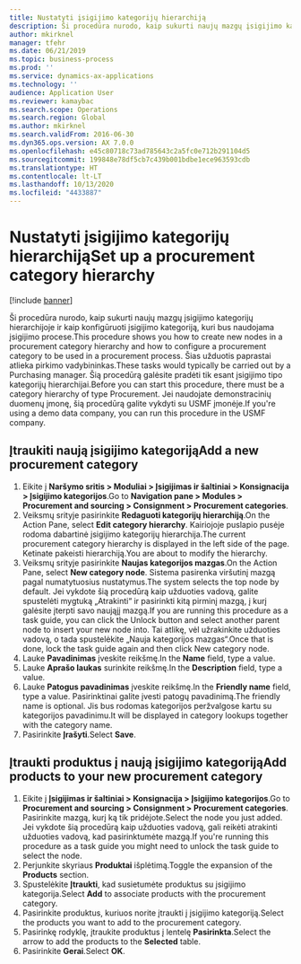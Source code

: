 ```yaml
---
title: Nustatyti įsigijimo kategorijų hierarchiją
description: Ši procedūra nurodo, kaip sukurti naujų mazgų įsigijimo kategorijų hierarchijoje ir kaip konfigūruoti įsigijimo kategoriją, kuri bus naudojama įsigijimo procese.
author: mkirknel
manager: tfehr
ms.date: 06/21/2019
ms.topic: business-process
ms.prod: ''
ms.service: dynamics-ax-applications
ms.technology: ''
audience: Application User
ms.reviewer: kamaybac
ms.search.scope: Operations
ms.search.region: Global
ms.author: mkirknel
ms.search.validFrom: 2016-06-30
ms.dyn365.ops.version: AX 7.0.0
ms.openlocfilehash: e45c80718c73ad785643c2a5fc0e712b291104d5
ms.sourcegitcommit: 199848e78df5cb7c439b001bdbe1ece963593cdb
ms.translationtype: HT
ms.contentlocale: lt-LT
ms.lasthandoff: 10/13/2020
ms.locfileid: "4433887"
---
```

# <a name="set-up-a-procurement-category-hierarchy"></a><span data-ttu-id="36e03-103">Nustatyti įsigijimo kategorijų hierarchiją</span><span class="sxs-lookup"><span data-stu-id="36e03-103">Set up a procurement category hierarchy</span></span>

[!include [banner](../../includes/banner.md)]

<span data-ttu-id="36e03-104">Ši procedūra nurodo, kaip sukurti naujų mazgų įsigijimo kategorijų hierarchijoje ir kaip konfigūruoti įsigijimo kategoriją, kuri bus naudojama įsigijimo procese.</span><span class="sxs-lookup"><span data-stu-id="36e03-104">This procedure shows you how to create new nodes in a procurement category hierarchy and how to configure a procurement category to be used in a procurement process.</span></span> <span data-ttu-id="36e03-105">Šias užduotis paprastai atlieka pirkimo vadybininkas.</span><span class="sxs-lookup"><span data-stu-id="36e03-105">These tasks would typically be carried out by a Purchasing manager.</span></span> <span data-ttu-id="36e03-106">Šią procedūrą galėsite pradėti tik esant įsigijimo tipo kategorijų hierarchijai.</span><span class="sxs-lookup"><span data-stu-id="36e03-106">Before you can start this procedure, there must be a category hierarchy of type Procurement.</span></span> <span data-ttu-id="36e03-107">Jei naudojate demonstracinių duomenų įmonę, šią procedūrą galite vykdyti su USMF įmonėje.</span><span class="sxs-lookup"><span data-stu-id="36e03-107">If you're using a demo data company, you can run this procedure in the USMF company.</span></span>


## <a name="add-a-new-procurement-category"></a><span data-ttu-id="36e03-108">Įtraukiti naują įsigijimo kategoriją</span><span class="sxs-lookup"><span data-stu-id="36e03-108">Add a new procurement category</span></span>
1. <span data-ttu-id="36e03-109">Eikite į **Naršymo sritis > Moduliai > Įsigijimas ir šaltiniai > Konsignacija > Įsigijimo kategorijos**.</span><span class="sxs-lookup"><span data-stu-id="36e03-109">Go to **Navigation pane > Modules > Procurement and sourcing > Consignment > Procurement categories**.</span></span>
2. <span data-ttu-id="36e03-110">Veiksmų srityje pasirinkite **Redaguoti kategorijų hierarchiją**.</span><span class="sxs-lookup"><span data-stu-id="36e03-110">On the Action Pane, select **Edit category hierarchy**.</span></span> <span data-ttu-id="36e03-111">Kairiojoje puslapio pusėje rodoma dabartinė įsigijimo kategorijų hierarchija.</span><span class="sxs-lookup"><span data-stu-id="36e03-111">The current procurement category hierarchy is displayed in the left side of the page.</span></span> <span data-ttu-id="36e03-112">Ketinate pakeisti hierarchiją.</span><span class="sxs-lookup"><span data-stu-id="36e03-112">You  are about to modify the hierarchy.</span></span>  
3. <span data-ttu-id="36e03-113">Veiksmų srityje pasirinkite **Naujas kategorijos mazgas**.</span><span class="sxs-lookup"><span data-stu-id="36e03-113">On the Action Pane, select **New category node**.</span></span> <span data-ttu-id="36e03-114">Sistema pasirenka viršutinį mazgą pagal numatytuosius nustatymus.</span><span class="sxs-lookup"><span data-stu-id="36e03-114">The system selects the top node by default.</span></span> <span data-ttu-id="36e03-115">Jei vykdote šią procedūrą kaip užduoties vadovą, galite spustelėti mygtuką „Atrakinti“ ir pasirinkti kitą pirminį mazgą, į kurį galėsite įterpti savo naująjį mazgą.</span><span class="sxs-lookup"><span data-stu-id="36e03-115">If you are running this procedure as a task guide, you can click the Unlock button and select another parent node to insert your new node into.</span></span> <span data-ttu-id="36e03-116">Tai atlikę, vėl užrakinkite užduoties vadovą, o tada spustelėkite „Nauja kategorijos mazgas“.</span><span class="sxs-lookup"><span data-stu-id="36e03-116">Once that is done, lock the task guide again and then click New category node.</span></span>  
4. <span data-ttu-id="36e03-117">Lauke **Pavadinimas** įveskite reikšmę.</span><span class="sxs-lookup"><span data-stu-id="36e03-117">In the **Name** field, type a value.</span></span>
5. <span data-ttu-id="36e03-118">Lauke **Aprašo laukas** surinkite reikšmę.</span><span class="sxs-lookup"><span data-stu-id="36e03-118">In the **Description** field, type a value.</span></span>
6. <span data-ttu-id="36e03-119">Lauke **Patogus pavadinimas** įveskite reikšmę.</span><span class="sxs-lookup"><span data-stu-id="36e03-119">In the **Friendly name** field, type a value.</span></span> <span data-ttu-id="36e03-120">Pasirinktinai galite įvesti patogų pavadinimą.</span><span class="sxs-lookup"><span data-stu-id="36e03-120">The friendly name is optional.</span></span> <span data-ttu-id="36e03-121">Jis bus rodomas kategorijos peržvalgose kartu su kategorijos pavadinimu.</span><span class="sxs-lookup"><span data-stu-id="36e03-121">It will be displayed in category lookups together with the category name.</span></span>  
7. <span data-ttu-id="36e03-122">Pasirinkite **Įrašyti**.</span><span class="sxs-lookup"><span data-stu-id="36e03-122">Select **Save**.</span></span>

## <a name="add-products-to-your-new-procurement-category"></a><span data-ttu-id="36e03-123">Įtraukti produktus į naują įsigijimo kategoriją</span><span class="sxs-lookup"><span data-stu-id="36e03-123">Add products to your new procurement category</span></span>
1. <span data-ttu-id="36e03-124">Eikite į **Įsigijimas ir šaltiniai > Konsignacija > Įsigijimo kategorijos**.</span><span class="sxs-lookup"><span data-stu-id="36e03-124">Go to **Procurement and sourcing > Consignment > Procurement categories**.</span></span> <span data-ttu-id="36e03-125">Pasirinkite mazgą, kurį ką tik pridėjote.</span><span class="sxs-lookup"><span data-stu-id="36e03-125">Select the node you just added.</span></span> <span data-ttu-id="36e03-126">Jei vykdote šią procedūrą kaip užduoties vadovą, gali reikėti atrakinti užduoties vadovą, kad pasirinktumėte mazgą.</span><span class="sxs-lookup"><span data-stu-id="36e03-126">If you're running this procedure as a task guide you might need to unlock the task guide to select the node.</span></span>  
2. <span data-ttu-id="36e03-127">Perjunkite skyriaus **Produktai** išplėtimą.</span><span class="sxs-lookup"><span data-stu-id="36e03-127">Toggle the expansion of the **Products** section.</span></span>
3. <span data-ttu-id="36e03-128">Spustelėkite **Įtraukti**, kad susietumėte produktus su įsigijimo kategorija.</span><span class="sxs-lookup"><span data-stu-id="36e03-128">Select **Add** to associate products with the procurement category.</span></span>
4. <span data-ttu-id="36e03-129">Pasirinkite produktus, kuriuos norite įtraukti į įsigijimo kategoriją.</span><span class="sxs-lookup"><span data-stu-id="36e03-129">Select the products you want to add to the procurement category.</span></span>
5. <span data-ttu-id="36e03-130">Pasirinkę rodyklę, įtraukite produktus į lentelę **Pasirinkta**.</span><span class="sxs-lookup"><span data-stu-id="36e03-130">Select the arrow to add the products to the **Selected** table.</span></span>
6. <span data-ttu-id="36e03-131">Pasirinkite **Gerai**.</span><span class="sxs-lookup"><span data-stu-id="36e03-131">Select **OK**.</span></span>
